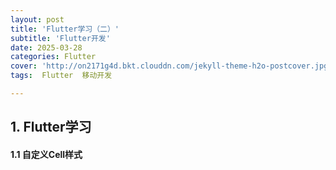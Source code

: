 ```yaml
---
layout: post
title: 'Flutter学习（二）'
subtitle: 'Flutter开发'
date: 2025-03-28
categories: Flutter
cover: 'http://on2171g4d.bkt.clouddn.com/jekyll-theme-h2o-postcover.jpg'
tags:  Flutter  移动开发

---
```






## 1.   Flutter学习



#### 1.1 自定义Cell样式





